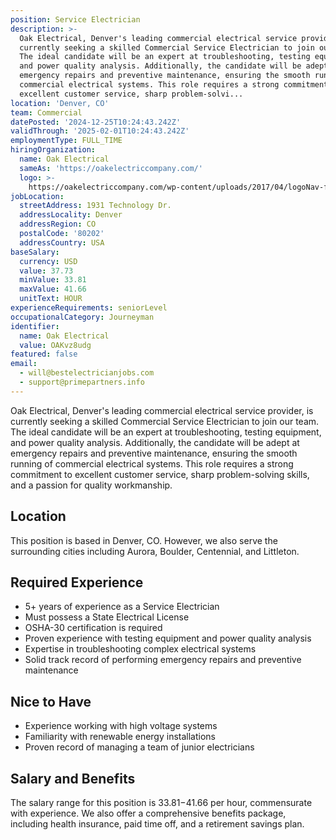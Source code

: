 ```yaml
---
position: Service Electrician
description: >-
  Oak Electrical, Denver's leading commercial electrical service provider, is
  currently seeking a skilled Commercial Service Electrician to join our team.
  The ideal candidate will be an expert at troubleshooting, testing equipment,
  and power quality analysis. Additionally, the candidate will be adept at
  emergency repairs and preventive maintenance, ensuring the smooth running of
  commercial electrical systems. This role requires a strong commitment to
  excellent customer service, sharp problem-solvi...
location: 'Denver, CO'
team: Commercial
datePosted: '2024-12-25T10:24:43.242Z'
validThrough: '2025-02-01T10:24:43.242Z'
employmentType: FULL_TIME
hiringOrganization:
  name: Oak Electrical
  sameAs: 'https://oakelectriccompany.com/'
  logo: >-
    https://oakelectriccompany.com/wp-content/uploads/2017/04/logoNav-for-web.png
jobLocation:
  streetAddress: 1931 Technology Dr.
  addressLocality: Denver
  addressRegion: CO
  postalCode: '80202'
  addressCountry: USA
baseSalary:
  currency: USD
  value: 37.73
  minValue: 33.81
  maxValue: 41.66
  unitText: HOUR
experienceRequirements: seniorLevel
occupationalCategory: Journeyman
identifier:
  name: Oak Electrical
  value: OAKvz8udg
featured: false
email:
  - will@bestelectricianjobs.com
  - support@primepartners.info
---
```




Oak Electrical, Denver's leading commercial electrical service provider, is currently seeking a skilled Commercial Service Electrician to join our team. The ideal candidate will be an expert at troubleshooting, testing equipment, and power quality analysis. Additionally, the candidate will be adept at emergency repairs and preventive maintenance, ensuring the smooth running of commercial electrical systems. This role requires a strong commitment to excellent customer service, sharp problem-solving skills, and a passion for quality workmanship.

## Location
This position is based in Denver, CO. However, we also serve the surrounding cities including Aurora, Boulder, Centennial, and Littleton.

## Required Experience
- 5+ years of experience as a Service Electrician
- Must possess a State Electrical License
- OSHA-30 certification is required
- Proven experience with testing equipment and power quality analysis
- Expertise in troubleshooting complex electrical systems
- Solid track record of performing emergency repairs and preventive maintenance

## Nice to Have
- Experience working with high voltage systems
- Familiarity with renewable energy installations
- Proven record of managing a team of junior electricians

## Salary and Benefits
The salary range for this position is $33.81-$41.66 per hour, commensurate with experience. We also offer a comprehensive benefits package, including health insurance, paid time off, and a retirement savings plan.
